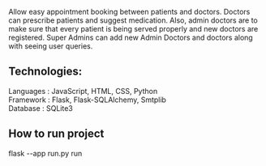 Allow easy appointment booking between patients and doctors. Doctors can prescribe patients and suggest medication. Also, admin doctors are to make sure that every patient is being served properly and new doctors are registered. Super Admins can add new Admin Doctors and doctors along with seeing user queries.

## Technologies: <br>
Languages : JavaScript, HTML, CSS, Python <br>
Framework : Flask, Flask-SQLAlchemy, Smtplib <br>
Database : SQLite3

## How to run project <br>
flask --app run.py run 
